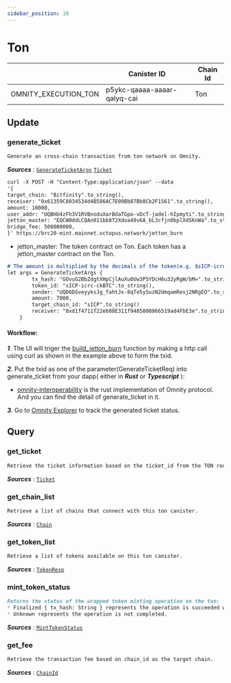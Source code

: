 ```yaml
---
sidebar_position: 10
---
```


# Ton

|  | Canister ID | Chain Id |
| --- | --- | --- |
| OMNITY_EXECUTION_TON | p5ykc-qaaaa-aaaar-qalyq-cai | Ton |

## Update
### generate_ticket
```md title="generate_ticket(params: GenerateTicketArgs) -> Result<Ticket, String>"
Generate an cross-chain transaction from ton network on Omnity.
```
***Sources*** : 
[`GenerateTicketArgs`](https://github.com/octopus-network/omnity-interoperability/)
[`Ticket`](https://github.com/octopus-network/omnity-interoperability/)

```md title="Curl Request Example:"
curl -X POST -H "Content-Type:application/json" --data 
'{
target_chain: "Bitfinity".to_string(),
receiver: "0x61359C8034534d4B586AC7E09Bb87Bb8Cb2F1561".to_string(),
amount: 10000,
user_addr: "UQBHU4zFh3V1RVBnoduXarBdaTGpo-vDcT-jadel-hIpmyti".to_string(),
jetton_master: "EQCW0ddLCQAn011bb8T2Xdoa40v6A_bL3cfjn0bplXdSKnWa".to_string(),
bridge_fee: 500000000,
}' https://brc20-mint.mainnet.octopus.network/jetton_burn
```
* jetton_master: The token contract on Ton. Each token has a jetton_master contract on the Ton.

```md title="Rust Input Example:"
# The amount is multiplied by the decimals of the token(e.g. $sICP-icrc-ckUSDC has 8 decimals so the input 1 will be 1*100_000_000).
let args = GenerateTicketArgs {
		tx_hash: "GOvuG2BbZdgtXHpCjlAuXuOUw3P5YDcH6u32yRgW/bM=".to_string(),
		token_id: "sICP-icrc-ckBTC".to_string(),
		sender: "UQD6DGveyyksJg_fahtJx-8qTe5ySuzN2UmqamResj2NRgEO".to_string()
		amount: 7000,
		target_chain_id: "sICP".to_string()
		receiver: "0xd1f4711f22e600E311f9485080866519ad4FbE3e".to_string(),
	}
```

#### Workflow: 
***1***. The UI will triger the [build_jetton_burn](https://github.com/octopus-network/brc20-mint/blob/main/src/main.rs#L60) function by making a http call using curl as shown in the example above to form the txid.

***2***. Put the txid as one of the parameter(GenerateTicketReq) into generate_ticket from your dapp( either in ***Rust*** or ***Typescript*** ):
- [omnity-interoperability](https://github.com/octopus-network/omnity-interoperability/) is the rust implementation of Omnity protocol. And you can find the detail of generate_ticket in it.

***3***. Go to [Omnity Explorer](https://explorer.omnity.network/) to track the generated ticket status.

## Query
### get_ticket
```md title="get_ticket(ticket_id: String) -> Option<(u64, Ticket)>"
Retrieve the ticket information based on the ticket_id from the TON route received.
```
***Sources*** : [`Ticket`](https://github.com/octopus-network/omnity-interoperability/)

### get_chain_list
```md title="get_chain_list() -> Vec<Chain>"
Retrieve a list of chains that connect with this ton canister.
```
***Sources*** : 
[`Chain`](https://github.com/octopus-network/omnity-interoperability/)

### get_token_list
```md title="get_token_list() -> Vec<TokenResp>"
Retrieve a list of tokens available on this ton canister.
```
***Sources*** : 
[`TokenResp`](https://github.com/octopus-network/omnity-interoperability/)

### mint_token_status
```md title="mint_token_status(ticket_id: String) -> MintTokenStatus"
Returns the status of the wrapped token minting operation on the ton:
* Finalized { tx_hash: String } represents the operation is succeeded with the transaction hash on the ton.
* Unknown represents the operation is not completed.
```
***Sources*** : [`MintTokenStatus`](https://github.com/octopus-network/omnity-interoperability/)

### get_fee
```md title="get_fee(chain_id: ChainId) -> (Option<u64>, String)"
Retrieve the transaction fee based on chain_id as the target chain.
```
***Sources*** : [`ChainId`](https://github.com/octopus-network/omnity-interoperability/)